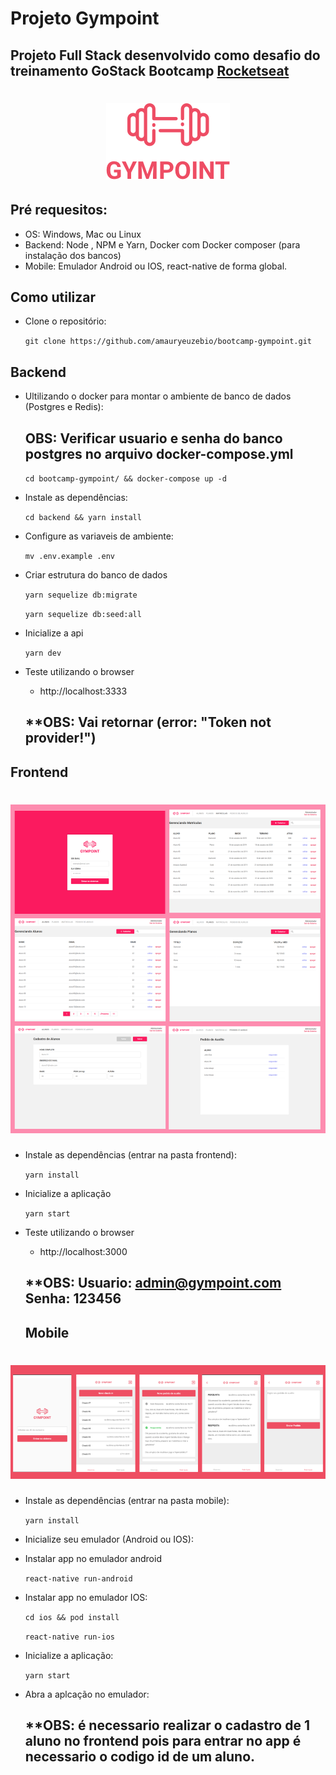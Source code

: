 # Projeto Gympoint

## Projeto Full Stack desenvolvido como desafio do treinamento GoStack Bootcamp [Rocketseat](https://rocketseat.com.br)

<h1 align="center">
<img src="https://raw.githubusercontent.com/amauryeuzebio/bootcamp-gympoint/master/imgs-readme/logo.png">
</h1>

## Pré requesitos:
   - OS: Windows, Mac ou Linux
   - Backend: Node , NPM e Yarn, Docker com Docker composer (para instalação dos bancos)
   - Mobile: Emulador Android ou IOS, react-native de forma global.

## Como utilizar

- Clone o repositório:

  `git clone https://github.com/amauryeuzebio/bootcamp-gympoint.git`

## Backend ##

- Ultilizando o docker para montar o ambiente de banco de dados (Postgres e Redis):
  ## **OBS: Verificar usuario e senha do banco postgres no arquivo docker-compose.yml**

  `cd bootcamp-gympoint/ && docker-compose up -d`

- Instale as dependências:

  `cd backend && yarn install`

- Configure as variaveis de ambiente:

  `mv .env.example .env`

- Criar estrutura do banco de dados

  `yarn sequelize db:migrate`

  `yarn sequelize db:seed:all`
  
- Inicialize a api

  `yarn dev`

- Teste utilizando o browser

  - http://localhost:3333
  ## **OBS: Vai retornar (error: "Token not provider!")

## Frontend ##

<h1 align="center">
<img src="https://raw.githubusercontent.com/amauryeuzebio/bootcamp-gympoint/master/imgs-readme/front.png">
</h1>

- Instale as dependências (entrar na pasta frontend):

  `yarn install`

- Inicialize a aplicação

  `yarn start`

- Teste utilizando o browser

  - http://localhost:3000
  ## **OBS: Usuario: admin@gympoint.com Senha: 123456

  ## Mobile ##

<h1 align="center">
<img src="https://raw.githubusercontent.com/amauryeuzebio/bootcamp-gympoint/master/imgs-readme/mobile.png">
</h1>

- Instale as dependências (entrar na pasta mobile):

  `yarn install`

- Inicialize seu emulador (Android ou IOS):

- Instalar app no emulador android

  `react-native run-android`

- Instalar app no emulador IOS:

  `cd ios && pod install`

  `react-native run-ios`

- Inicialize a aplicação:

  `yarn start`

- Abra a aplcação no emulador:
  ## **OBS: é necessario realizar o cadastro de 1 aluno no frontend pois para entrar no app é necessario o codigo id de um aluno.
